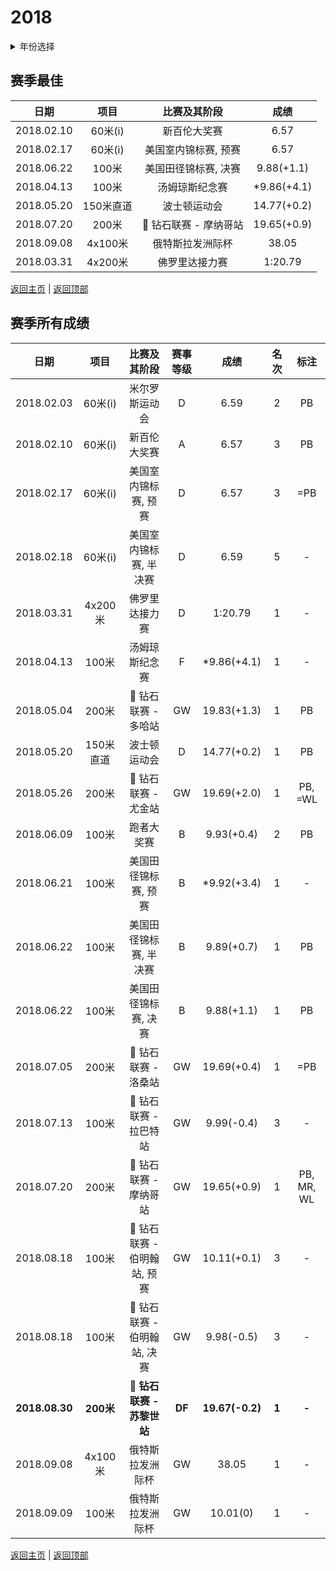 # 2018

<details>
<summary>年份选择</summary>

- [2024](./2024.md)

- [2023](./2023.md)

- [2022](/2022.md)

- [2021](./2021.md)

- [2020](2020.md)

- [2019](./2019.md)

- [2018](./2018.md)

- [2017](./2017.md)

- [2016](./2016.md)

- [2015](./2015.md)

- [2014](./2014.md)

- [2013](./2013.md)

- [2012](./2012.md)

</details>

## 赛季最佳

|    日期    |   项目    |                     比赛及其阶段                      |    成绩     |
| :--------: | :-------: | :---------------------------------------------------: | :---------: |
| 2018.02.10 |  60米(i)  |                     新百伦大奖赛                      |    6.57     |
| 2018.02.17 |  60米(i)  |                 美国室内锦标赛, 预赛                  |    6.57     |
| 2018.06.22 |   100米   |                 美国田径锦标赛, 决赛                  | 9.88(+1.1)  |
| 2018.04.13 |   100米   |                    汤姆琼斯纪念赛                     | *9.86(+4.1) |
| 2018.05.20 | 150米直道 |                     波士顿运动会                      | 14.77(+0.2) |
| 2018.07.20 |   200米   | :diamond_shape_with_a_dot_inside: 钻石联赛 - 摩纳哥站 | 19.65(+0.9) |
| 2018.09.08 |  4x100米  |                   俄特斯拉发洲际杯                    |    38.05    |
| 2018.03.31 |  4x200米  |                    佛罗里达接力赛                     |   1:20.79   |

[返回主页](../Profile.md) | [返回顶部](#2018)

## 赛季所有成绩

|      日期      |   项目    |                        比赛及其阶段                         | 赛事等级 |      成绩       | 名次  |    标注    |
| :------------: | :-------: | :---------------------------------------------------------: | :------: | :-------------: | :---: | :--------: |
|   2018.02.03   |  60米(i)  |                       米尔罗斯运动会                        |    D     |      6.59       |   2   |     PB     |
|   2018.02.10   |  60米(i)  |                        新百伦大奖赛                         |    A     |      6.57       |   3   |     PB     |
|   2018.02.17   |  60米(i)  |                    美国室内锦标赛, 预赛                     |    D     |      6.57       |   3   |    =PB     |
|   2018.02.18   |  60米(i)  |                   美国室内锦标赛, 半决赛                    |    D     |      6.59       |   5   |     -      |
|   2018.03.31   |  4x200米  |                       佛罗里达接力赛                        |    D     |     1:20.79     |   1   |     -      |
|   2018.04.13   |   100米   |                       汤姆琼斯纪念赛                        |    F     |   *9.86(+4.1)   |   1   |     -      |
|   2018.05.04   |   200米   |     :diamond_shape_with_a_dot_inside: 钻石联赛 - 多哈站     |    GW    |   19.83(+1.3)   |   1   |     PB     |
|   2018.05.20   | 150米直道 |                        波士顿运动会                         |    D     |   14.77(+0.2)   |   1   |     PB     |
|   2018.05.26   |   200米   |     :diamond_shape_with_a_dot_inside: 钻石联赛 - 尤金站     |    GW    |   19.69(+2.0)   |   1   |  PB, =WL   |
|   2018.06.09   |   100米   |                         跑者大奖赛                          |    B     |   9.93(+0.4)    |   2   |     PB     |
|   2018.06.21   |   100米   |                    美国田径锦标赛, 预赛                     |    B     |   *9.92(+3.4)   |   1   |     -      |
|   2018.06.22   |   100米   |                   美国田径锦标赛, 半决赛                    |    B     |   9.89(+0.7)    |   1   |     PB     |
|   2018.06.22   |   100米   |                    美国田径锦标赛, 决赛                     |    B     |   9.88(+1.1)    |   1   |     PB     |
|   2018.07.05   |   200米   |     :diamond_shape_with_a_dot_inside: 钻石联赛 - 洛桑站     |    GW    |   19.69(+0.4)   |   1   |    =PB     |
|   2018.07.13   |   100米   |    :diamond_shape_with_a_dot_inside: 钻石联赛 - 拉巴特站    |    GW    |   9.99(-0.4)    |   3   |     -      |
|   2018.07.20   |   200米   |    :diamond_shape_with_a_dot_inside: 钻石联赛 - 摩纳哥站    |    GW    |   19.65(+0.9)   |   1   | PB, MR, WL |
|   2018.08.18   |   100米   | :diamond_shape_with_a_dot_inside: 钻石联赛 - 伯明翰站, 预赛 |    GW    |   10.11(+0.1)   |   3   |     -      |
|   2018.08.18   |   100米   | :diamond_shape_with_a_dot_inside: 钻石联赛 - 伯明翰站, 决赛 |    GW    |   9.98(-0.5)    |   3   |     -      |
| **2018.08.30** | **200米** |  **:diamond_shape_with_a_dot_inside: 钻石联赛 - 苏黎世站**  |  **DF**  | **19.67(-0.2)** | **1** |   **-**    |
|   2018.09.08   |  4x100米  |                      俄特斯拉发洲际杯                       |    GW    |      38.05      |   1   |     -      |
|   2018.09.09   |   100米   |                      俄特斯拉发洲际杯                       |    GW    |    10.01(0)     |   1   |     -      |

[返回主页](../Profile.md) | [返回顶部](#2018)